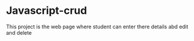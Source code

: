 # Javascript-crud
This project is the web page where student  can enter there details abd edit and delete 
